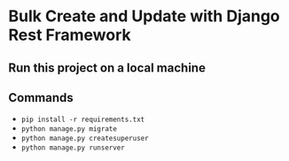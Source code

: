 # Bulk Create and Update with Django Rest Framework

## Run this project on a local machine

  
## Commands
* `pip install -r requirements.txt`
* `python manage.py migrate`
* `python manage.py createsuperuser`
* `python manage.py runserver`